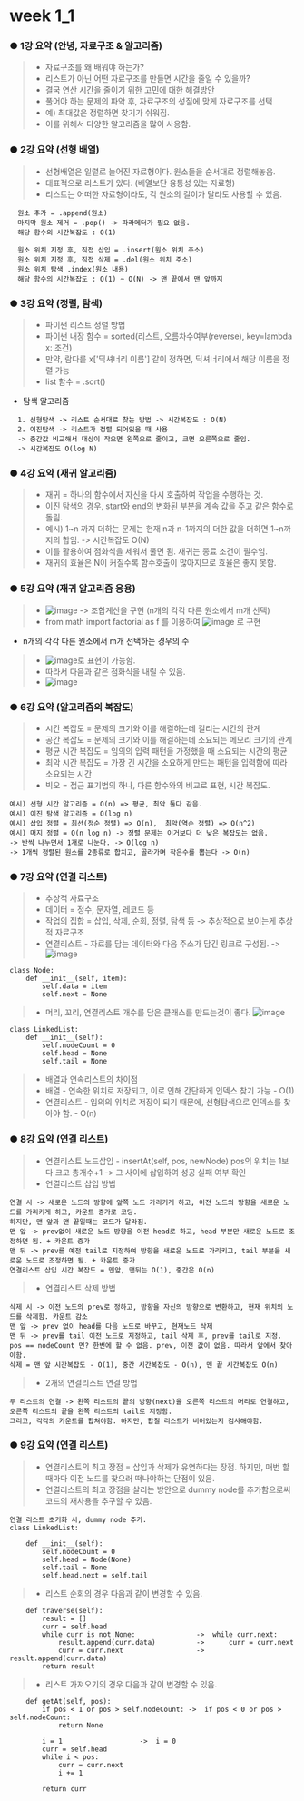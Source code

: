 # week 1_1

### ● 1강 요약 (안녕, 자료구조 & 알고리즘)
> * 자료구조를 왜 배워야 하는가?
> * 리스트가 아닌 어떤 자료구조를 만들면 시간을 줄일 수 있을까?
> * 결국 연산 시간을 줄이기 위한 고민에 대한 해결방안
> * 풀어야 하는 문제의 파악 후, 자료구조의 성질에 맞게 자료구조를 선택
> * 예) 최대값은 정렬하면 찾기가 쉬워짐.
> * 이를 위해서 다양한 알고리즘을 많이 사용함.

### ● 2강 요약 (선형 배열)
> * 선형배열은 일렬로 늘어진 자료형이다. 원소들을 순서대로 정렬해놓음.
> * 대표적으로 리스트가 있다. (배열보단 융통성 있는 자료형)
> * 리스트는 어떠한 자료형이라도, 각 원소의 길이가 달라도 사용할 수 있음.
```
  원소 추가 = .append(원소)
  마지막 원소 제거 = .pop() -> 파라메터가 필요 없음.
  해당 함수의 시간복잡도 : O(1)

  원소 위치 지정 후, 직접 삽입 = .insert(원소 위치 주소)
  원소 위치 지정 후, 직접 삭제 = .del(원소 위치 주소)
  원소 위치 탐색 .index(원소 내용)
  해당 함수의 시간복잡도 : O(1) ~ O(N) -> 맨 끝에서 맨 앞까지
```
### ● 3강 요약 (정렬, 탐색)
> * 파이썬 리스트 정렬 방법
> * 파이썬 내장 함수 = sorted(리스트, 오름차수여부(reverse), key=lambda x: 조건)
> * 만약, 람다를 x['딕셔너리 이름'] 같이 정하면, 딕셔너리에서 해당 이름을 정렬 가능
> * list 함수 = .sort()

* 탐색 알고리즘
```
  1. 선형탐색 -> 리스트 순서대로 찾는 방법 -> 시간복잡도 : O(N)
  2. 이진탐색 -> 리스트가 정렬 되어있을 때 사용
  -> 중간값 비교해서 대상이 작으면 왼쪽으로 줄이고, 크면 오른쪽으로 줄임.
  -> 시간복잡도 O(log N)
```
### ● 4강 요약 (재귀 알고리즘)
> * 재귀 = 하나의 함수에서 자신을 다시 호출하여 작업을 수행하는 것.
> * 이진 탐색의 경우, start와 end의 변화된 부분을 계속 값을 주고 같은 함수로 돌림.
> * 예시) 1~n 까지 더하는 문제는 현재 n과 n-1까지의 더한 값을 더하면 1~n까지의 합임. -> 시간복잡도 O(N)
> * 이를 활용하여 점화식을 세워서 풀면 됨. 재귀는 종료 조건이 필수임.
> * 재귀의 효율은 N이 커질수록 함수호출이 많아지므로 효율은 좋지 못함.

### ● 5강 요약 (재귀 알고리즘 응용)
> * ![image](https://user-images.githubusercontent.com/55529455/154016554-e04a0921-58b5-4fc9-9c5a-d267417106d0.png) -> 조합계산을 구현 (n개의 각각 다른 원소에서 m개 선택)
> * from math import factorial as f 를 이용하여 ![image](https://user-images.githubusercontent.com/55529455/154016780-d83aeb67-3c57-48b8-80e2-34f3e412be0f.png) 로 구현
* n개의 각각 다른 원소에서 m개 선택하는 경우의 수
> * ![image](https://user-images.githubusercontent.com/55529455/154017079-2246c6f9-6f12-4c78-a6ab-8466e8f80ea3.png)로 표현이 가능함.
> * 따라서 다음과 같은 점화식을 내릴 수 있음. 
> * ![image](https://user-images.githubusercontent.com/55529455/154017666-bc76a0b8-ef33-4383-85b9-e504a7eceb46.png)

### ● 6강 요약 (알고리즘의 복잡도)
> * 시간 복잡도 = 문제의 크기와 이를 해결하는데 걸리는 시간의 관계
> * 공간 복잡도 = 문제의 크기와 이를 해결하는데 소요되는 메모리 크기의 관계
> * 평균 시간 복잡도 = 임의의 입력 패턴을 가정했을 때 소요되는 시간의 평균
> * 최악 시간 복잡도 = 가장 긴 시간을 소요하게 만드는 패턴을 입력함에 따라 소요되는 시간
> * 빅오 = 접근 표기법의 하나, 다른 함수와의 비교로 표현, 시간 복잡도.
```
예시) 선형 시간 알고리즘 = O(n) => 평균, 최악 둘다 같음.
예시) 이진 탐색 알고리즘 = O(log n)
예시) 삽입 정렬 = 최선(정순 정렬) => O(n),  최악(역순 정렬) => O(n^2)
예시) 머지 정렬 = O(n log n) -> 정렬 문제는 이거보다 더 낮은 복잡도는 없음.
-> 반씩 나누면서 1개로 나눈다. -> O(log n)
-> 1개씩 정렬된 원소를 2종류로 합치고, 골라가며 작은수를 뽑는다 -> O(n)
```


### ● 7강 요약 (연결 리스트)
> * 추상적 자료구조
> * 데이터 = 정수, 문자열, 레코드 등
> * 작업의 집합 = 삽입, 삭제, 순회, 정렬, 탐색 등 -> 추상적으로 보이는게 추상적 자료구조
> * 연결리스트 - 자료를 담는 데이터와 다음 주소가 담긴 링크로 구성됨. -> ![image](https://user-images.githubusercontent.com/55529455/154018219-75df447f-a2fa-4e2a-ab48-5194f5572109.png)

```
class Node:
    def __init__(self, item):
        self.data = item
        self.next = None
```

> * 머리, 꼬리, 연결리스트 개수를 담은 클래스를 만드는것이 좋다. ![image](https://user-images.githubusercontent.com/55529455/154018317-26462f41-6bcb-4ee4-857f-16f6f698e482.png)

```
class LinkedList:
    def __init__(self):
        self.nodeCount = 0
        self.head = None
        self.tail = None
```
> * 배열과 연속리스트의 차이점
> * 배열 - 연속한 위치로 저장되고, 이로 인해 간단하게 인덱스 찾기 가능 - O(1)
> * 연결리스트 - 임의의 위치로 저장이 되기 때문에, 선형탐색으로 인덱스를 찾아야 함. - O(n)

### ● 8강 요약 (연결 리스트)
> * 연결리스트 노드삽입 - insertAt(self, pos, newNode) pos의 위치는 1보다 크고 총개수+1 -> 그 사이에 삽입하여 성공 실패 여부 확인
> * 연결리스트 삽입 방법
```
연결 시 -> 새로운 노드의 방향에 앞쪽 노드 가리키게 하고, 이전 노드의 방향을 새로운 노드를 가리키게 하고, 카운트 증가로 코딩.
하지만, 맨 앞과 맨 끝일때는 코드가 달라짐.
맨 앞 -> prev없이 새로운 노드 방향을 이전 head로 하고, head 부분만 새로운 노드로 조정하면 됨. + 카운트 증가
맨 뒤 -> prev를 예전 tail로 지정하여 방향을 새로운 노드로 가리키고, tail 부분을 새로운 노드로 조정하면 됨. + 카운트 증가
연결리스트 삽입 시간 복잡도 = 맨앞, 맨뒤는 O(1), 중간은 O(n)
```
> * 연결리스트 삭제 방법
```
삭제 시 -> 이전 노드의 prev로 정하고, 방향을 자신의 방향으로 변환하고, 현재 위치의 노드를 삭제함. 카운트 감소
맨 앞 -> prev 없이 head를 다음 노드로 바꾸고, 현재노드 삭제
맨 뒤 -> prev를 tail 이전 노드로 지정하고, tail 삭제 후, prev를 tail로 지정.
pos == nodeCount 면? 한번에 할 수 없음. prev, 이전 값이 없음. 따라서 앞에서 찾아야함.
삭제 = 맨 앞 시간복잡도 - O(1), 중간 시간복잡도 - O(n), 맨 끝 시간복잡도 O(n)
```
> * 2개의 연결리스트 연결 방법
```
두 리스트의 연결 -> 왼쪽 리스트의 끝의 방향(next)을 오른쪽 리스트의 머리로 연결하고, 오른쪽 리스트의 끝을 왼쪽 리스트의 tail로 지정함.
그리고, 각각의 카운트를 합쳐야함. 하지만, 합칠 리스트가 비어있는지 검사해야함.
```
### ● 9강 요약 (연결 리스트)
> * 연결리스트의 최고 장점 = 삽입과 삭제가 유연하다는 장점. 하지만, 매번 할 때마다 이전 노드를 찾으러 떠나야하는 단점이 있음.
> * 연결리스트의 최고 장점을 살리는 방안으로 dummy node를 추가함으로써 코드의 재사용을 추구할 수 있음. 
```
연결 리스트 초기화 시, dummy node 추가.
class LinkedList:

	def __init__(self):
		self.nodeCount = 0
		self.head = Node(None)
		self.tail = None
		self.head.next = self.tail
```
> * 리스트 순회의 경우 다음과 같이 변경할 수 있음.
```
    def traverse(self):
        result = []
        curr = self.head
        while curr is not None:               ->  while curr.next:
            result.append(curr.data)          ->      curr = curr.next
            curr = curr.next                  ->      result.append(curr.data)
        return result
```
> * 리스트 가져오기의 경우 다음과 같이 변경할 수 있음.
```
    def getAt(self, pos):
        if pos < 1 or pos > self.nodeCount:	->	if pos < 0 or pos > self.nodeCount:
            return None

        i = 1					->	i = 0
        curr = self.head
        while i < pos:
            curr = curr.next
            i += 1

        return curr
```
